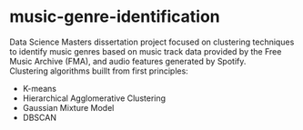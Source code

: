 # music-genre-identification

Data Science Masters dissertation project focused on clustering techniques to identify music genres based on music track data provided by the Free Music Archive (FMA), and audio features generated by Spotify.</br>
Clustering algorithms buillt from first principles:</b>
- K-means
- Hierarchical Agglomerative Clustering
- Gaussian Mixture Model
- DBSCAN
